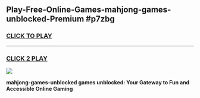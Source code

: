 
## Play-Free-Online-Games-mahjong-games-unblocked-Premium #p7zbg
<h3>
<a href="https://premium.freeplayer.one?title=mahjong-games-unblocked&ref=8M">CLICK TO PLAY</a></h3>
<hr>

<h3>
<a href="https://premium.freeplayer.one?title=mahjong-games-unblocked&ref=8M">CLICK 2 PLAY</a>
  
</h3>

<a href="https://premium.freeplayer.one?title=mahjong-games-unblocked&ref=8M"><img src="https://clearcache.store/games.png"></a>


**mahjong-games-unblocked games unblocked: Your Gateway to Fun and Accessible Online Gaming**
